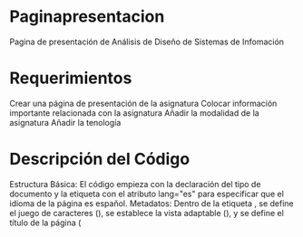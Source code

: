 # Paginapresentacion
Pagina de presentación de Análisis de Diseño de Sistemas de Infomación 
# Requerimientos
Crear una página de presentación de la asignatura 
Colocar información importante relacionada con la asignatura 
Añadir la modalidad de la asignatura
Añadir la tenología
# Descripción del Código
Estructura Básica: El código empieza con la declaración del tipo de documento <!DOCTYPE html> y la etiqueta <html> con el atributo lang="es" para especificar que el idioma de la página es español.
Metadatos: Dentro de la etiqueta <head>, se define el juego de caracteres (<meta charset="UTF-8">), se establece la vista adaptable (<meta name="viewport" content="width=device-width, initial-scale=1.0">), y se define el título de la página (<title>).
Estilos en Línea: Se utiliza la etiqueta <style> para incluir algunos estilos básicos para mejorar la apariencia de la página.
Encabezado: La sección <header> contiene el título principal de la página.
Contenido Principal: La sección <main> incluye un contenedor .content con introducción, objetivos y contenidos del curso.
Pie de Página: La sección <div class="footer"> contiene el pie de página con información de derechos de autor.